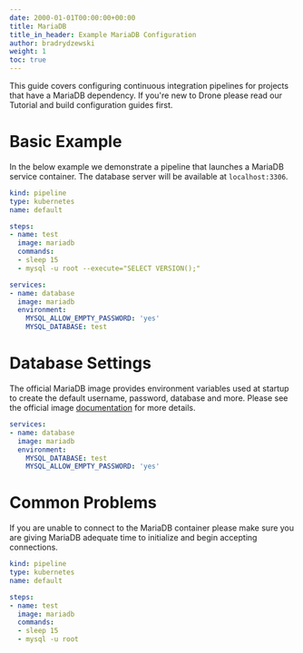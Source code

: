 ```yaml
---
date: 2000-01-01T00:00:00+00:00
title: MariaDB
title_in_header: Example MariaDB Configuration
author: bradrydzewski
weight: 1
toc: true
---
```


This guide covers configuring continuous integration pipelines for projects that have a MariaDB dependency. If you're new to Drone please read our Tutorial and build configuration guides first.

# Basic Example

In the below example we demonstrate a pipeline that launches a MariaDB service container. The database server will be available at `localhost:3306`.

```yaml {linenos=table, hl_lines=["11-17"]}
kind: pipeline
type: kubernetes
name: default

steps:
- name: test
  image: mariadb
  commands:
  - sleep 15
  - mysql -u root --execute="SELECT VERSION();"

services:
- name: database
  image: mariadb
  environment:
    MYSQL_ALLOW_EMPTY_PASSWORD: 'yes'
    MYSQL_DATABASE: test
```

# Database Settings

The official MariaDB image provides environment variables used at startup
to create the default username, password, database and more. Please see the
official image [documentation](https://hub.docker.com/_/mariadb/) for more details.

```yaml {linenos=table, hl_lines=["4-6"]}
services:
- name: database
  image: mariadb
  environment:
    MYSQL_DATABASE: test
    MYSQL_ALLOW_EMPTY_PASSWORD: 'yes'
```

# Common Problems

If you are unable to connect to the MariaDB container please make sure you
are giving MariaDB adequate time to initialize and begin accepting
connections.

```yaml {linenos=table, hl_lines=["9"]}
kind: pipeline
type: kubernetes
name: default

steps:
- name: test
  image: mariadb
  commands:
  - sleep 15
  - mysql -u root
```
